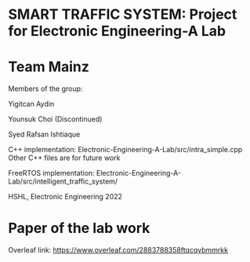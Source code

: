 # SMART TRAFFIC SYSTEM: Project for Electronic Engineering-A Lab

# Team Mainz


Members of the group:

Yigitcan Aydin

Younsuk Choi (Discontinued)

Syed Rafsan Ishtiaque



C++ implementation: Electronic-Engineering-A-Lab/src/intra_simple.cpp
                    Other C++ files are for future work
                    
FreeRTOS implementation: Electronic-Engineering-A-Lab/src/intelligent_traffic_system/




HSHL, Electronic Engineering 2022


# Paper of the lab work
Overleaf link: https://www.overleaf.com/2883788358ftqcqybmmrkk
